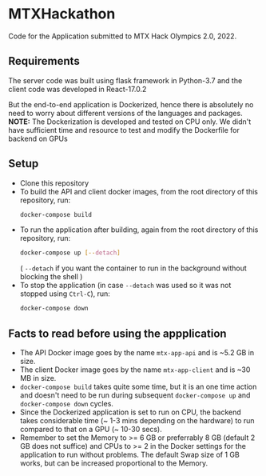 # MTXHackathon
Code for the Application submitted to MTX Hack Olympics 2.0, 2022.

## Requirements
The server code was built using flask framework in Python-3.7 and the client code was developed in React-17.0.2

But the end-to-end application is Dockerized, hence there is absolutely no need to worry about different versions of the languages and packages.
**NOTE:** The Dockerization is developed and tested on CPU only. We didn't have sufficient time and resource to test and modify the Dockerfile for backend on GPUs

## Setup
- Clone this repository
- To build the API and client docker images, from the root directory of this repository, run:
    ```bash
    docker-compose build
    ```
- To run the application after building, again from the root directory of this repository, run:
    ```bash
    docker-compose up [--detach]
    ```
    ( `--detach` if you want the container to run in the background without blocking the shell )
- To stop the application (in case `--detach` was used so it was not stopped using `Ctrl-C`), run:
    ```bash
    docker-compose down
    ```

## Facts to read before using the appplication
- The API Docker image goes by the name `mtx-app-api` and is ~5.2 GB in size.
- The client Docker image goes by the name `mtx-app-client` and is ~30 MB in size.
- `docker-compose build` takes quite some time, but it is an one time action and doesn't need to be run during subsequent `docker-compose up` and `docker-compose down` cycles.
- Since the Dockerized application is set to run on CPU, the backend takes considerable time (~ 1-3 mins depending on the hardware) to run compared to that on a GPU (~ 10-30 secs).
- Remember to set the Memory to >= 6 GB or preferrably 8 GB (default 2 GB does not suffice) and CPUs to >= 2 in the Docker settings for the application to run without problems. The default Swap size of 1 GB works, but can be increased proportional to the Memory.
